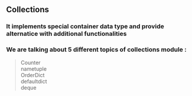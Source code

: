 ## Collections
### It implements special container data type and provide alternatice with additional functionalities

### We are talking about 5 different topics of collections module :

>Counter<br/> 
>nametuple<br/>
>OrderDict<br/>
>defaultdict<br/>
>deque<br/>



